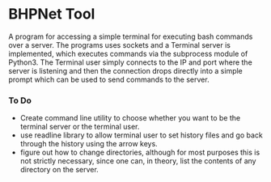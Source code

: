 # BHPNet Tool 

A program for accessing a simple terminal for executing bash commands over a
server. The programs uses sockets and a Terminal server is implemented, which
executes commands via the subprocess module of Python3. The Terminal user
simply connects to the IP and port where the server is listening and then the
connection drops directly into a simple prompt which can be used to send
commands to the server.


### To Do
- Create command line utility to choose whether you want to be the terminal
server or the terminal user.
- use readline library to allow terminal user to set history files and go back
through the history using the arrow keys.
- figure out how to change directories, although for most purposes this is not
strictly necessary, since one can, in theory, list the contents of any directory
on the server.
